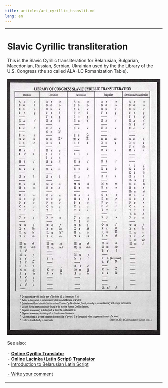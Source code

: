 ```yaml
---
title: articles/art_cyrillic_translit.md 
lang: en
---
```



<table>
<tbody>
<tr class="odd">

<td>
<h1 id="slavic-cyrillic-transliteration">Slavic Cyrillic transliteration</h1>
<p>This is the Slavic Cyrillic transliteration for Belarusian, Bulgarian, Macedonian, Russian, Serbian, Ukrainian used by the the Library of the U.S. Congress (the so called ALA-LC Romanization Table).<br />
<br />
<img src="cyrillic_translit.jpg" width="640" height="819" alt="Library of Congress Slavic Cyrillic Transliteraion" /></p>
<p>See also:<br />
<br />
- <strong><a href="translator.html">Online Cyrillic Translator</a></strong><br />
- <strong><a href="latin.html">Online Lacinka (Latin Script) Translator</a></strong><br />
- <a href="articles/art_lac1.html">Introduction to Belarusian Latin Script</a></p>
<p><span class="small"><a href="gb_add.html?ref=http%3A%2F%2Fwww%2Epravapis%2Eorg%2Fart%5Fcyrillic%5Ftranslit%2Easp">- Write your comment</a></span></p></td>
</tr>
</tbody>
</table>

